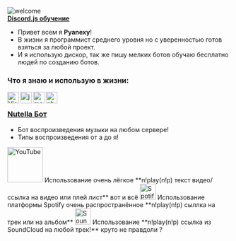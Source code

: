 ![welcome](https://i.imgur.com/6XHBC84.png) <br/>
**[Discord.js обучение](https://discord.gg/Xy5FnS5rNd)**


- Привет всем я **Pyanexy**!
- В жизни я программист среднего уровня но с уверенностью готов взяться за любой проект.
- И я использую дискор, так же пишу мелких ботов обучаю бесплатно людей по созданию ботов. <br />

### Что я знаю и использую в жизни:

<img align="left" alt="Visual Studio Code" width="26px" src="https://i.imgur.com/LwSdAlE.png" />
<img align="left" alt="js" width="26px" src="https://i.imgur.com/3u1wzwE.png" />
<img align="left" alt="mongodb" width="26px" src="https://imgur.com/xN5cFRr.png" /> 
<img align="left" alt="photoshop" width="26px" src="https://i.imgur.com/OC1RcS5.jpg" /> <br />

### **[Nutella Бот](https://discord.com/api/oauth2/authorize?client_id=938822820807467079&permissions=17216858176&scope=bot)** <br/>
- Бот воспроизведения музыки на любом сервере!
- Типы воспроизведения от а до я!
<img aling="left" alt="YouTube" width="80px" src="https://www.freepnglogos.com/uploads/youtube-logo-hd-8.png" /> 
 Использование очень лёгкое **n!play(n!p) текст видео/ссылка на видео или плей лист** вот и всё
<img aling="left" alt="Spotify" width="36px" src="https://www.freepnglogos.com/uploads/spotify-logo-png/spotify-icon-logo-transparent-vector-1.png" />
 Использование платформы Spotify очень распространённое **n!play(n!p) сыллка на трек или на альбом**
<img aling="left" alt="SoundCloud" width="36px" src="https://www.freepnglogos.com/uploads/soundcloud-logo-png/soundcloud-logo-soundcloud-icon-logo-png-transparent-svg-vector-bie-supply-13.png" /> 
 Использование **n!play(n!p) ссылка из SoundCloud на любой трек!** круто не правдоли ?<br />
